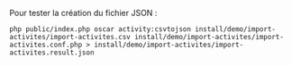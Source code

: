 Pour tester la création du fichier JSON : 

```
php public/index.php oscar activity:csvtojson install/demo/import-activites/import-activites.csv install/demo/import-activites/import-activites.conf.php > install/demo/import-activites/import-activites.result.json
```